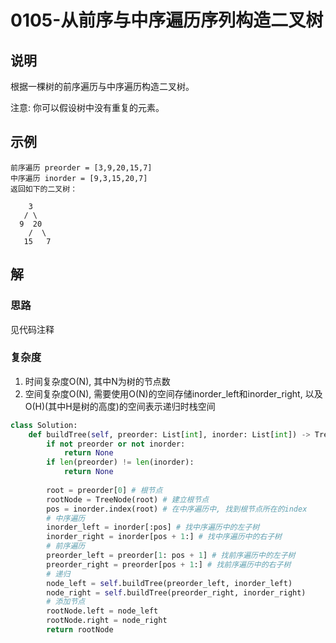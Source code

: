 # 0105-从前序与中序遍历序列构造二叉树

## 说明
根据一棵树的前序遍历与中序遍历构造二叉树。

注意: 你可以假设树中没有重复的元素。

## 示例
```
前序遍历 preorder = [3,9,20,15,7]
中序遍历 inorder = [9,3,15,20,7]
返回如下的二叉树：

    3
   / \
  9  20
    /  \
   15   7
```

## 解

### 思路
见代码注释

### 复杂度
1. 时间复杂度O(N), 其中N为树的节点数
2. 空间复杂度O(N), 需要使用O(N)的空间存储inorder_left和inorder_right, 以及O(H)(其中H是树的高度)的空间表示递归时栈空间

```python
class Solution:
    def buildTree(self, preorder: List[int], inorder: List[int]) -> TreeNode:
        if not preorder or not inorder:
            return None
        if len(preorder) != len(inorder):
            return None
        
        root = preorder[0] # 根节点
        rootNode = TreeNode(root) # 建立根节点
        pos = inorder.index(root) # 在中序遍历中, 找到根节点所在的index
        # 中序遍历
        inorder_left = inorder[:pos] # 找中序遍历中的左子树
        inorder_right = inorder[pos + 1:] # 找中序遍历中的右子树
        # 前序遍历
        preorder_left = preorder[1: pos + 1] # 找前序遍历中的左子树
        preorder_right = preorder[pos + 1:] # 找前序遍历中的右子树
        # 递归
        node_left = self.buildTree(preorder_left, inorder_left)
        node_right = self.buildTree(preorder_right, inorder_right)
        # 添加节点
        rootNode.left = node_left
        rootNode.right = node_right
        return rootNode
```